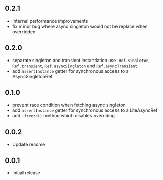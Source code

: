 ## 0.2.1

-   Internal performance improvements
-   fix minor bug where async singleton would not be replace when overridden

## 0.2.0

-   separate singleton and transient instantiation use: `Ref.singleton`, `Ref.transient`, `Ref.asyncSingleton` and `Ref.asyncTransient`
-   add `assertInstance` getter for synchronous access to a AsyncSingletonRef

## 0.1.0

-   prevent race condition when fetching async singleton
-   add `assertInstance` getter for synchronous access to a LiteAsyncRef
-   add `.freeze()` method which disables overriding

## 0.0.2

-   Update readme

## 0.0.1

-   Initial release
